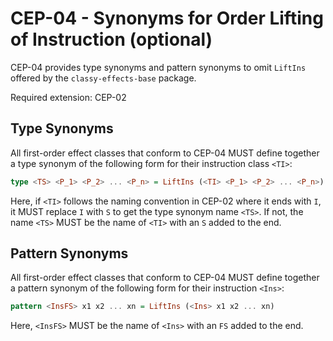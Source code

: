 # CEP-04 - Synonyms for Order Lifting of Instruction (optional)

CEP-04 provides type synonyms and pattern synonyms to omit `LiftIns` offered by the `classy-effects-base` package.

Required extension: CEP-02

## Type Synonyms
All first-order effect classes that conform to CEP-04 MUST define together a type synonym of the following form for their instruction class `<TI>`:

```haskell
type <TS> <P_1> <P_2> ... <P_n> = LiftIns (<TI> <P_1> <P_2> ... <P_n>)
```

Here, if `<TI>` follows the naming convention in CEP-02 where it ends with `I`, it MUST replace `I` with `S` to get the type synonym name `<TS>`. If not, the name `<TS>` MUST be the name of `<TI>` with an `S` added to the end.

## Pattern Synonyms
All first-order effect classes that conform to CEP-04 MUST define together a pattern synonym of the following form for their instruction `<Ins>`:

```haskell
pattern <InsFS> x1 x2 ... xn = LiftIns (<Ins> x1 x2 ... xn)
```

Here, `<InsFS>` MUST be the name of `<Ins>` with an `FS` added to the end.
